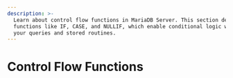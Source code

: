 ```yaml
---
description: >-
  Learn about control flow functions in MariaDB Server. This section details SQL
  functions like IF, CASE, and NULLIF, which enable conditional logic within
  your queries and stored routines.
---
```


# Control Flow Functions

